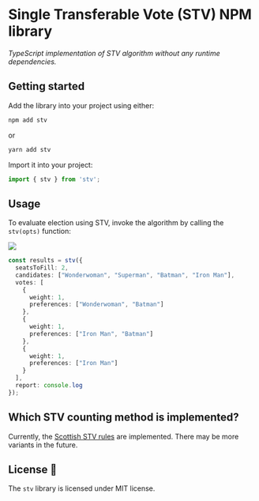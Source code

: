 # Single Transferable Vote (STV) NPM library

*TypeScript implementation of STV algorithm without any runtime dependencies.*

## Getting started

Add the library into your project using either:

```bash
npm add stv
```

or

```bash
yarn add stv
```

Import it into your project:

```typescript
import { stv } from 'stv';
```

## Usage

To evaluate election using STV, invoke the algorithm by calling the `stv(opts)` function:

![](https://media.giphy.com/media/Q93l2yEDrVsGhoRauM/giphy.gif)

```typescript
const results = stv({
  seatsToFill: 2,
  candidates: ["Wonderwoman", "Superman", "Batman", "Iron Man"],
  votes: [
    {
      weight: 1,
      preferences: ["Wonderwoman", "Batman"]
    },
    {
      weight: 1,
      preferences: ["Iron Man", "Batman"]
    },
    {
      weight: 1,
      preferences: ["Iron Man"]
    }
  ],
  report: console.log
});
```

## Which STV counting method is implemented?

Currently, the [Scottish STV rules](https://www.opavote.com/methods/scottish-stv-rules) are implemented. There may be more variants in the future.

## License 📜

The `stv` library is licensed under MIT license.
